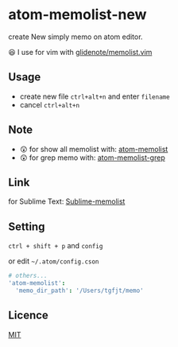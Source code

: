 # atom-memolist-new

create New simply memo on atom editor.

:satisfied: I use for vim with [glidenote/memolist.vim](https://github.com/glidenote/memolist.vim)


## Usage

* create new file `ctrl+alt+n` and enter `filename`
* cancel `ctrl+alt+n`

## Note
* :astonished: for show all memolist with: [atom-memolist](https://github.com/tgfjt/atom-memolist)
* :astonished: for grep memo with: [atom-memolist-grep](https://github.com/tgfjt/atom-memolist-grep)

## Link
for Sublime Text: [Sublime-memolist](https://github.com/tgfjt/Sublime-memolist)

## Setting

`ctrl + shift + p` and `config`

or edit `~/.atom/config.cson`

```cson
# others...
'atom-memolist':
  'memo_dir_path': '/Users/tgfjt/memo'
```

## Licence
[MIT](https://github.com/tgfjt/atom-memolist/blob/master/LICENSE.md)
